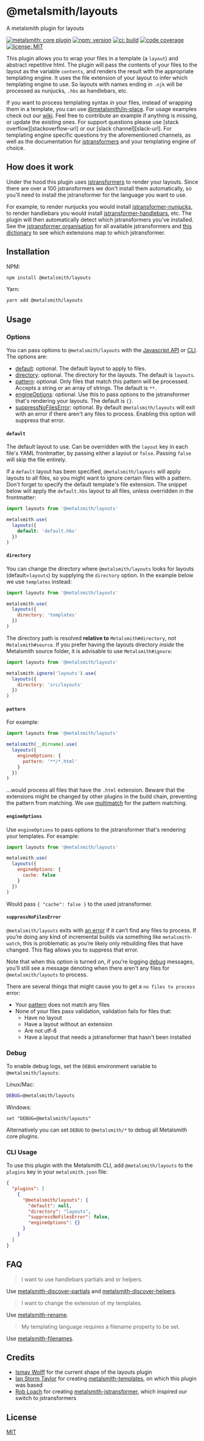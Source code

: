 # @metalsmith/layouts

A metalsmith plugin for layouts

[![metalsmith: core plugin][metalsmith-badge]][metalsmith-url]
[![npm: version][npm-badge]][npm-url]
[![ci: build][ci-badge]][ci-url]
[![code coverage][codecov-badge]][codecov-url]
[![license: MIT][license-badge]][license-url]

This plugin allows you to wrap your files in a template (a `layout`) and abstract repetitive html. The plugin will pass the contents of your files to the layout as the variable `contents`, and renders the result with the appropriate templating engine. It uses the file extension of your layout to infer which templating engine to use. So layouts with names ending in `.njk` will be processed as nunjucks, `.hbs` as handlebars, etc.

If you want to process templating syntax _in_ your files, instead of wrapping them in a template, you can use [@metalsmith/in-place](https://github.com/metalsmith/in-place). For usage examples check out our [wiki](https://github.com/metalsmith/layouts/wiki). Feel free to contribute an example if anything is missing, or update the existing ones. For support questions please use [stack overflow][stackoverflow-url] or our [slack channel][slack-url]. For templating engine specific questions try the aforementioned channels, as well as the documentation for [jstransformers](https://github.com/jstransformers) and your templating engine of choice.

## How does it work

Under the hood this plugin uses [jstransformers](https://github.com/jstransformers/jstransformer) to render your layouts. Since there are over a 100 jstransformers we don't install them automatically, so you'll need to install the jstransformer for the language you want to use.

For example, to render nunjucks you would install [jstransformer-nunjucks](https://github.com/jstransformers/jstransformer-nunjucks), to render handlebars you would install
[jstransformer-handlebars](https://github.com/jstransformers/jstransformer-handlebars), etc. The plugin will then automatically detect which jstransformers you've installed. See the [jstransformer organisation](https://github.com/jstransformers) for all available jstransformers and [this dictionary](https://github.com/jstransformers/inputformat-to-jstransformer/blob/master/dictionary.json)
to see which extensions map to which jstransformer.

## Installation

NPM:

```bash
npm install @metalsmith/layouts
```

Yarn:

```bash
yarn add @metalsmith/layouts
```

## Usage

### Options

You can pass options to `@metalsmith/layouts` with the [Javascript API](https://github.com/segmentio/metalsmith#api) or [CLI](https://github.com/segmentio/metalsmith#cli). The options are:

- [default](#default): optional. The default layout to apply to files.
- [directory](#directory): optional. The directory for the layouts. The default is `layouts`.
- [pattern](#pattern): optional. Only files that match this pattern will be processed. Accepts a string or an array of strings. The default is `**`.
- [engineOptions](#engineoptions): optional. Use this to pass options to the jstransformer that's rendering your layouts. The default is `{}`.
- [suppressNoFilesError](#suppressnofileserror): optional. By default `@metalsmith/layouts` will exit with an error if there aren't any files to process. Enabling this option will suppress that error.

#### `default`

The default layout to use. Can be overridden with the `layout` key in each file's YAML frontmatter, by passing either a layout or `false`. Passing `false` will skip the file entirely.

If a `default` layout has been specified, `@metalsmith/layouts` will apply layouts to all files, so you might want to ignore certain files with a pattern. Don't forget to specify the default template's file extension. The snippet below will apply the `default.hbs` layout to all files, unless overridden in the frontmatter:

```js
import layouts from '@metalsmith/layouts'

metalsmith.use(
  layouts({
    default: 'default.hbs'
  })
)
```

#### `directory`

You can change the directory where `@metalsmith/layouts` looks for layouts (default=`layouts`) by supplying the `directory` option. In the example below we use `templates` instead:

```js
import layouts from '@metalsmith/layouts'

metalsmith.use(
  layouts({
    directory: 'templates'
  })
)
```

The directory path is resolved **relative to** `Metalsmith#directory`, not `Metalsmith#source`.
If you prefer having the layouts directory _inside_ the Metalsmith source folder, it is advisable to use `Metalsmith#ignore`:

```js
import layouts from '@metalsmith/layouts'

metalsmith.ignore('layouts').use(
  layouts({
    directory: 'src/layouts'
  })
)
```

#### `pattern`

For example:

```js
import layouts from '@metalsmith/layouts'

metalsmith(__dirname).use(
  layouts({
    engineOptions: {
      pattern: '**/*.html'
    }
  })
)
```

...would process all files that have the `.html` extension. Beware that the extensions might be changed by other plugins in the build chain, preventing the pattern from matching. We use [multimatch](https://github.com/sindresorhus/multimatch) for the pattern matching.

#### `engineOptions`

Use `engineOptions` to pass options to the jstransformer that's rendering your templates. For example:

```js
import layouts from '@metalsmith/layouts'

metalsmith.use(
  layouts({
    engineOptions: {
      cache: false
    }
  })
)
```

Would pass `{ "cache": false }` to the used jstransformer.

#### `suppressNoFilesError`

`@metalsmith/layouts` exits with [an error](#no-files-to-process) if it can’t find any files to process. If you’re doing any kind of incremental builds via something like `metalsmith-watch`, this is problematic as you’re likely only rebuilding files that have changed. This flag allows you to suppress that error.

Note that when this option is turned on, if you're logging [debug](#debug) messages, you’ll still see a message denoting when there aren't any files for `@metalsmith/layouts` to process.

There are several things that might cause you to get a `no files to process` error:

- Your [pattern](#pattern) does not match any files
- None of your files pass validation, validation fails for files that:
  - Have no layout
  - Have a layout without an extension
  - Are not utf-8
  - Have a layout that needs a jstransformer that hasn't been installed

### Debug

To enable debug logs, set the `DEBUG` environment variable to `@metalsmith/layouts`:

Linux/Mac:

```bash
DEBUG=@metalsmith/layouts
```

Windows:

```batch
set "DEBUG=@metalsmith/layouts"
```

Alternatively you can set `DEBUG` to `@metalsmith/*` to debug all Metalsmith core plugins.

### CLI Usage

To use this plugin with the Metalsmith CLI, add `@metalsmith/layouts` to the `plugins` key in your `metalsmith.json` file:

```json
{
  "plugins": [
    {
      "@metalsmith/layouts": {
        "default": null,
        "directory": "layouts",
        "suppressNoFilesError": false,
        "engineOptions": {}
      }
    }
  ]
}
```

## FAQ

> I want to use handlebars partials and or helpers.

Use [metalsmith-discover-partials](https://www.npmjs.com/package/metalsmith-discover-partials) and [metalsmith-discover-helpers](https://www.npmjs.com/package/metalsmith-discover-helpers).

> I want to change the extension of my templates.

Use [metalsmith-rename](https://www.npmjs.com/package/metalsmith-rename).

> My templating language requires a filename property to be set.

Use [metalsmith-filenames](https://www.npmjs.com/package/metalsmith-filenames).

## Credits

- [Ismay Wolff](https://github.com/ismay) for the current shape of the layouts plugin
- [Ian Storm Taylor](https://github.com/ianstormtaylor) for creating [metalsmith-templates](https://github.com/segmentio/metalsmith-templates), on which this plugin was based
- [Rob Loach](https://github.com/RobLoach) for creating [metalsmith-jstransformer](https://github.com/RobLoach/metalsmith-jstransformer), which inspired our switch to jstransformers

## License

[MIT](LICENSE)

[npm-badge]: https://img.shields.io/npm/v/@metalsmith/layouts.svg
[npm-url]: https://www.npmjs.com/package/@metalsmith/layouts
[ci-badge]: https://app.travis-ci.com/metalsmith/layouts.svg?branch=master
[ci-url]: https://app.travis-ci.com/github/metalsmith/layouts
[metalsmith-badge]: https://img.shields.io/badge/metalsmith-core_plugin-green.svg?longCache=true
[metalsmith-url]: https://metalsmith.io
[codecov-badge]: https://img.shields.io/coveralls/github/metalsmith/layouts
[codecov-url]: https://coveralls.io/github/metalsmith/layouts
[license-badge]: https://img.shields.io/github/license/metalsmith/layouts
[license-url]: LICENSE
